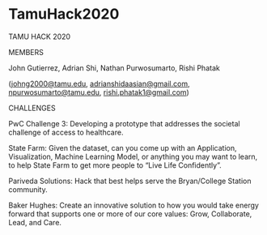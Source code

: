 # TamuHack2020
TAMU HACK 2020

MEMBERS

John Gutierrez, Adrian Shi, Nathan Purwosumarto, Rishi Phatak

(johng2000@tamu.edu, adrianshidaasian@gmail.com, npurwosumarto@tamu.edu, rishi.phatak1@gmail.com)

CHALLENGES

PwC Challenge 3: Developing a prototype that addresses the societal challenge of access to healthcare.

State Farm: Given the dataset, can you come up with an Application, Visualization, Machine Learning Model, or anything you may want to learn, to help State Farm to get more people to “Live Life Confidently”.

Pariveda Solutions: Hack that best helps serve the Bryan/College Station community.

Baker Hughes: Create an innovative solution to how you would take energy forward that supports one or more of our core values: Grow, Collaborate, Lead, and Care.
